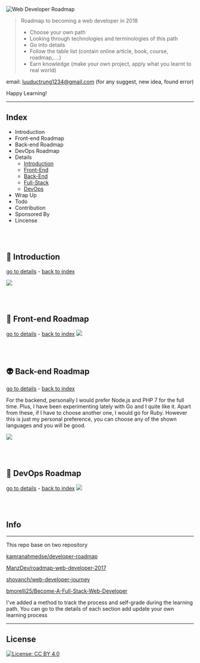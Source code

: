 ![Web Developer Roadmap](https://i.imgur.com/oxsayps.png)

> Roadmap to becoming a web developer in 2018
>- Choose your own path
>- Looking through technologies and terminologies of this path
>- Go into details
>- Follow the table list (contain online article, book, course, roadmap,....)
>- Earn knowledge (make your own project, apply what you learnt to real world)


email: luuductrung1234@gmail.com (for any suggest, new idea, found error)

Happy Learning!



---
## Index
* Introduction
* Front-end Roadmap
* Back-end Roadmap
* DevOps Roadmap
* Details
    * [Introduction](https://github.com/luuductrung1234/dev-roadmap/blob/master/web-development-roadmap/introduction-details.md)
    * [Front-End](https://github.com/luuductrung1234/dev-roadmap/blob/master/web-development-roadmap/front-end-details.md)
    * [Back-End](https://github.com/luuductrung1234/dev-roadmap/blob/master/web-development-roadmap/back-end-details.md)
    * [Full-Stack](https://github.com/luuductrung1234/dev-roadmap/blob/master/web-development-roadmap/full-stack.md)
    * [DevOps](https://github.com/luuductrung1234/dev-roadmap/blob/master/web-development-roadmap/devops-details.md)
* Wrap Up
* Todo
* Contribution
* Sponsored By
* Lincense


<br>
<br>

## 🚀 Introduction
[go to details](https://github.com/luuductrung1234/dev-roadmap/blob/master/web-development-roadmap/introduction-details.md) - [back to index](#index)

![](https://i.imgur.com/OZUOUtI.png)

<br>
<br>

## 🎨 Front-end Roadmap
[go to details](https://github.com/luuductrung1234/dev-roadmap/blob/master/web-development-roadmap/front-end-details.md) - [back to index](#index)
![](https://i.imgur.com/WrfLESm.png)

<br>
<br>

## 👽 Back-end Roadmap
[go to details](https://github.com/luuductrung1234/dev-roadmap/blob/master/web-development-roadmap/back-end-details.md) - [back to index](#index)

For the backend, personally I would prefer Node.js and PHP 7 for the full time. Plus, I have been experimenting lately with Go and I quite like it. Apart from these, if I have to choose another one, I would go for Ruby. However this is just my personal preference, you can choose any of the shown languages and you will be good.

![](https://i.imgur.com/Ihg4YAb.png)


<br>
<br>

## 👷 DevOps Roadmap
[go to details](https://github.com/luuductrung1234/dev-roadmap/blob/master/web-development-roadmap/devops-details.md) - [back to index](#index)
![](https://i.imgur.com/wpj5pqk.png)

<br>
<br>



## Info
***

This repo base on two repository

[kamranahmedse/developer-roadmap](https://github.com/kamranahmedse/developer-roadmap)

[ManzDev/roadmap-web-developer-2017](https://github.com/ManzDev/roadmap-web-developer-2017)

[shovanch/web-developer-journey](https://github.com/shovanch/web-developer-journey/blob/master/README.md)

[bmorelli25/Become-A-Full-Stack-Web-Developer](https://github.com/bmorelli25/Become-A-Full-Stack-Web-Developer)

I've added a method to track the process and self-grade during the learning path. You can go to the details of each section add update your own learning process

***

## License

[![License: CC BY 4.0](https://img.shields.io/badge/License-CC%20BY%204.0-lightgrey.svg)](https://creativecommons.org/licenses/by/4.0/)
